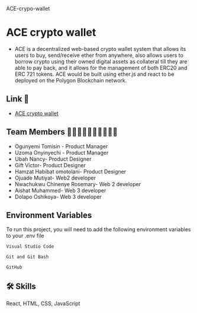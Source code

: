 ACE-crypo-wallet

# ACE crypto wallet

- ACE is a decentralized web-based crypto wallet system that allows its users to buy, send/receive ether from anywhere, also allows users to borrow crypto using their owned digital assets as collateral till they are able to pay back, and it allows for the management of both ERC20 and ERC 721 tokens. ACE would be built using ether.js and react to be deployed on the Polygon Blockchain network.

## Link 🙏

- [ACE crypto wallet](https://www.figma.com/file/2XVDWDuscHHI2ONUcORrD3/t.design?node-id=0%3A3&t=uG45wYRh3oMZ6JI4-0)
<!-- - [Awesome README](https://github.com/matiassingers/awesome-readme)
- [How to write a Good readme](https://readme.so/editor) -->

## Team Members 👩‍💻👩‍💻👩‍💻👩‍💻👩‍💻

- Ogunyemi Tomisin - Product Manager
- Uzoma Onyinyechi - Product Manager
- Ubah Nancy- Product Designer
- Gift Victor- Product Designer
- Hamzat Habibat omotolani- Product Designer
- Ojuade Mutiyat- Web2 developer
- Nwachukwu Chinenye Rosemary- Web 2 developer
- Aishat Muhammed- Web 3 developer
- Dolapo Oshikoya- Web 3 developer

## Environment Variables

To run this project, you will need to add the following environment variables to your .env file

`Visual Studio Code`

`Git and Git Bash`

`GitHub`

## 🛠 Skills

React, HTML, CSS, JavaScript
